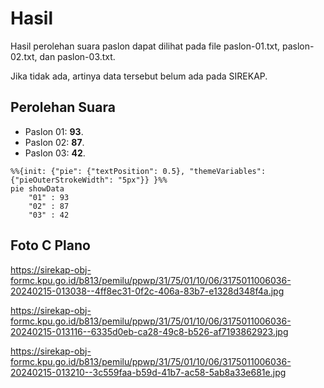 # Hasil

Hasil perolehan suara paslon dapat dilihat pada file paslon-01.txt, paslon-02.txt, dan paslon-03.txt.

Jika tidak ada, artinya data tersebut belum ada pada SIREKAP.

## Perolehan Suara

 * Paslon 01: **93**.
 * Paslon 02: **87**.
 * Paslon 03: **42**.

```mermaid
%%{init: {"pie": {"textPosition": 0.5}, "themeVariables": {"pieOuterStrokeWidth": "5px"}} }%%
pie showData
    "01" : 93
    "02" : 87
    "03" : 42
```
## Foto C Plano

https://sirekap-obj-formc.kpu.go.id/b813/pemilu/ppwp/31/75/01/10/06/3175011006036-20240215-013038--4ff8ec31-0f2c-406a-83b7-e1328d348f4a.jpg

https://sirekap-obj-formc.kpu.go.id/b813/pemilu/ppwp/31/75/01/10/06/3175011006036-20240215-013116--6335d0eb-ca28-49c8-b526-af7193862923.jpg

https://sirekap-obj-formc.kpu.go.id/b813/pemilu/ppwp/31/75/01/10/06/3175011006036-20240215-013210--3c559faa-b59d-41b7-ac58-5ab8a33e681e.jpg
